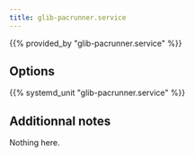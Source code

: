 ```yaml
---
title: glib-pacrunner.service
---
```


{{% provided_by "glib-pacrunner.service" %}}

## Options

{{% systemd_unit "glib-pacrunner.service" %}}

## Additionnal notes

Nothing here.
